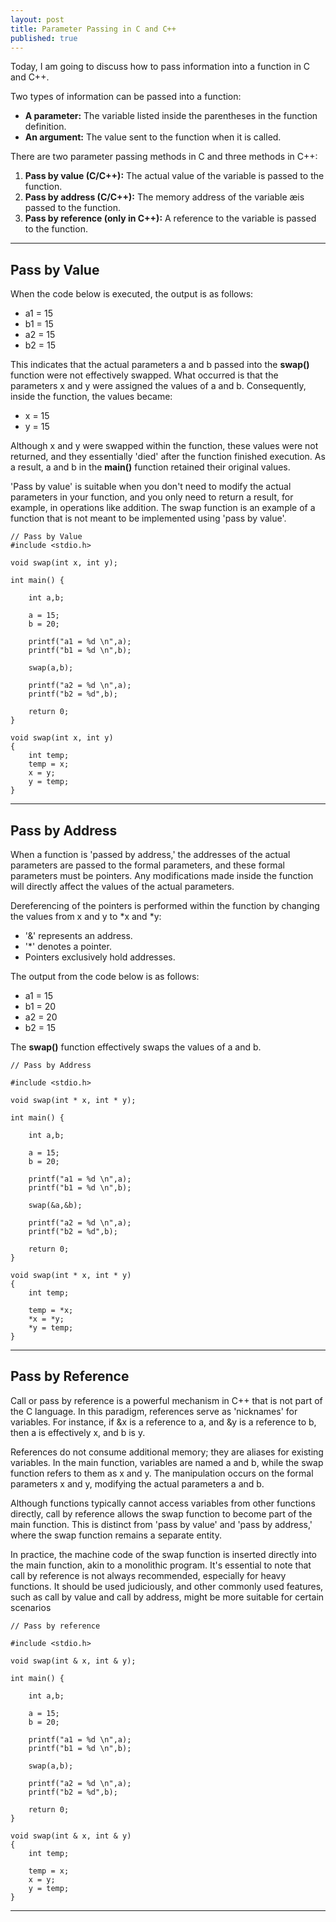 ```yaml
---
layout: post
title: Parameter Passing in C and C++
published: true
---
```


Today, I am going to discuss how to pass information into a function in C and C++.

Two types of information can be passed into a function:

* **A parameter:** The variable listed inside the parentheses in the function definition.
* **An argument:** The value sent to the function when it is called.

There are two parameter passing methods in C and three methods in C++:

1. **Pass by value (C/C++):** The actual value of the variable is passed to the function.
2. **Pass by address (C/C++):** The memory address of the variable æis passed to the function.
3. **Pass by reference (only in C++):** A reference to the variable is passed to the function.

---

## Pass by Value
When the code below is executed, the output is as follows:

* a1 = 15
* b1 = 15
* a2 = 15
* b2 = 15

This indicates that the actual parameters a and b passed into the **swap()** function were not effectively swapped. What occurred is that the parameters x and y were assigned the values of a and b. Consequently, inside the function, the values became:

* x = 15
* y = 15

Although x and y were swapped within the function, these values were not returned, and they essentially 'died' after the function finished execution. As a result, a and b in the **main()** function retained their original values.

'Pass by value' is suitable when you don't need to modify the actual parameters in your function, and you only need to return a result, for example, in operations like addition. The swap function is an example of a function that is not meant to be implemented using 'pass by value'.
    
```{C++}
// Pass by Value
#include <stdio.h>

void swap(int x, int y);

int main() {
    
    int a,b;

    a = 15;
    b = 20;

    printf("a1 = %d \n",a);
    printf("b1 = %d \n",b);

    swap(a,b);

    printf("a2 = %d \n",a);
    printf("b2 = %d",b);

    return 0;
}

void swap(int x, int y)
{
    int temp;
    temp = x;
    x = y;
    y = temp;
}
```

---

## Pass by Address

When a function is 'passed by address,' the addresses of the actual parameters are passed to the formal parameters, and these formal parameters must be pointers. Any modifications made inside the function will directly affect the values of the actual parameters.

Dereferencing of the pointers is performed within the function by changing the values from x and y to \*x and \*y:

* '&' represents an address.
* '\*' denotes a pointer.
* Pointers exclusively hold addresses.

The output from the code below is as follows:

* a1 = 15
* b1 = 20
* a2 = 20
* b2 = 15

The **swap()** function effectively swaps the values of a and b.

```{C}
// Pass by Address

#include <stdio.h>

void swap(int * x, int * y);

int main() {
    
    int a,b;

    a = 15;
    b = 20;

    printf("a1 = %d \n",a);
    printf("b1 = %d \n",b);

    swap(&a,&b);

    printf("a2 = %d \n",a);
    printf("b2 = %d",b);

    return 0;
}

void swap(int * x, int * y)
{
    int temp;

    temp = *x;
    *x = *y;
    *y = temp;
}
```

---

## Pass by Reference

Call or pass by reference is a powerful mechanism in C++ that is not part of the C language. In this paradigm, references serve as 'nicknames' for variables. For instance, if &x is a reference to a, and &y is a reference to b, then a is effectively x, and b is y.

References do not consume additional memory; they are aliases for existing variables. In the main function, variables are named a and b, while the swap function refers to them as x and y. The manipulation occurs on the formal parameters x and y, modifying the actual parameters a and b.

Although functions typically cannot access variables from other functions directly, call by reference allows the swap function to become part of the main function. This is distinct from 'pass by value' and 'pass by address,' where the swap function remains a separate entity.

In practice, the machine code of the swap function is inserted directly into the main function, akin to a monolithic program. It's essential to note that call by reference is not always recommended, especially for heavy functions. It should be used judiciously, and other commonly used features, such as call by value and call by address, might be more suitable for certain scenarios

```{C++}
// Pass by reference

#include <stdio.h>

void swap(int & x, int & y);

int main() {
    
    int a,b;

    a = 15;
    b = 20;

    printf("a1 = %d \n",a);
    printf("b1 = %d \n",b);

    swap(a,b);

    printf("a2 = %d \n",a);
    printf("b2 = %d",b);

    return 0;
}

void swap(int & x, int & y)
{
    int temp;

    temp = x;
    x = y;
    y = temp;
}
```

---

